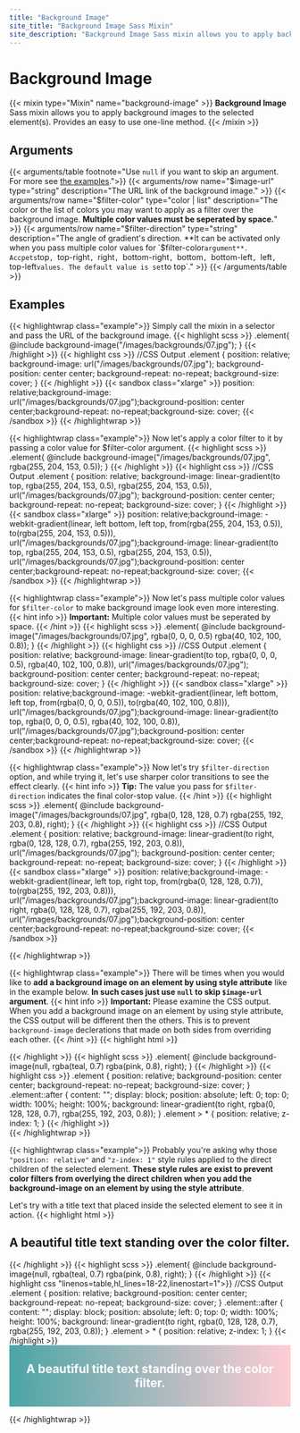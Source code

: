 ```yaml
---
title: "Background Image"
site_title: "Background Image Sass Mixin"
site_description: "Background Image Sass mixin allows you to apply background-image CSS property to the selected element(s)."
---
```


# Background Image

{{< mixin type="Mixin" name="background-image" >}}
**Background Image** Sass mixin allows you to apply background images to the selected element(s). Provides an easy to use one-line method.
{{< /mixin >}}

## Arguments

{{< arguments/table footnote="Use `null` if you want to skip an argument. For more see [the examples](#examples).">}}
  {{< arguments/row name="$image-url" type="string" description="The URL link of the background image." >}}
  {{< arguments/row name="$filter-color" type="color | list" description="The color or the list of colors you may want to apply as a filter over the background image. **Multiple color values must be seperated by space.**" >}}
  {{< arguments/row name="$filter-direction" type="string" description="The angle of gradient's direction. **It can be activated only when you pass multiple color values for `$filter-color` argument**. Accpets `top`, `top-right`, `right`, `bottom-right`, `bottom`, `bottom-left`, `left`, `top-left` values. The default value is set `to top`." >}}
{{< /arguments/table >}}


## Examples

{{< highlightwrap class="example">}}
Simply call the mixin in a selector and pass the URL of the background image.
{{< highlight scss >}}
.element{
  @include background-image("/images/backgrounds/07.jpg");
}
{{< /highlight >}}
{{< highlight css >}}
//CSS Output
.element {
  position: relative;
  background-image: url("/images/backgrounds/07.jpg");
  background-position: center center;
  background-repeat: no-repeat;
  background-size: cover;
}
{{< /highlight >}}
{{< sandbox class="xlarge" >}}
position: relative;background-image: url("/images/backgrounds/07.jpg");background-position: center center;background-repeat: no-repeat;background-size: cover;
{{< /sandbox >}}
{{< /highlightwrap >}}

{{< highlightwrap class="example">}}
Now let's apply a color filter to it by passing a color value for $filter-color argument.
{{< highlight scss >}}
.element{
  @include background-image("/images/backgrounds/07.jpg", rgba(255, 204, 153, 0.5));
}
{{< /highlight >}}
{{< highlight css >}}
//CSS Output
.element {
  position: relative;
  background-image: linear-gradient(to top, rgba(255, 204, 153, 0.5), rgba(255, 204, 153, 0.5)), url("/images/backgrounds/07.jpg");
  background-position: center center;
  background-repeat: no-repeat;
  background-size: cover;
}
{{< /highlight >}}
{{< sandbox class="xlarge" >}}
position: relative;background-image: -webkit-gradient(linear, left bottom, left top, from(rgba(255, 204, 153, 0.5)), to(rgba(255, 204, 153, 0.5))), url("/images/backgrounds/07.jpg");background-image: linear-gradient(to top, rgba(255, 204, 153, 0.5), rgba(255, 204, 153, 0.5)), url("/images/backgrounds/07.jpg");background-position: center center;background-repeat: no-repeat;background-size: cover;
{{< /sandbox >}}
{{< /highlightwrap >}}

{{< highlightwrap class="example">}}
Now let's pass multiple color values for `$filter-color` to make background image look even more interesting.
{{< hint info >}}
**Important:** Multiple color values must be seperated by space.
{{< /hint >}}
{{< highlight scss >}}
.element{
  @include background-image("/images/backgrounds/07.jpg", rgba(0, 0, 0, 0.5) rgba(40, 102, 100, 0.8));
}
{{< /highlight >}}
{{< highlight css >}}
//CSS Output
.element {
  position: relative;
  background-image: linear-gradient(to top, rgba(0, 0, 0, 0.5), rgba(40, 102, 100, 0.8)), url("/images/backgrounds/07.jpg");
  background-position: center center;
  background-repeat: no-repeat;
  background-size: cover;
}
{{< /highlight >}}
{{< sandbox class="xlarge" >}}
position: relative;background-image: -webkit-gradient(linear, left bottom, left top, from(rgba(0, 0, 0, 0.5)), to(rgba(40, 102, 100, 0.8))), url("/images/backgrounds/07.jpg");background-image: linear-gradient(to top, rgba(0, 0, 0, 0.5), rgba(40, 102, 100, 0.8)), url("/images/backgrounds/07.jpg");background-position: center center;background-repeat: no-repeat;background-size: cover;
{{< /sandbox >}}
{{< /highlightwrap >}}

{{< highlightwrap class="example">}}
Now let's try `$filter-direction` option, and while trying it, let's use sharper color transitions to see the effect clearly.
{{< hint info >}}
**Tip:** The value you pass for `$filter-direction` indicates the final color-stop value.
{{< /hint >}}
{{< highlight scss >}}
.element{
  @include background-image("/images/backgrounds/07.jpg", rgba(0, 128, 128, 0.7) rgba(255, 192, 203, 0.8), right);
}
{{< /highlight >}}
{{< highlight css >}}
//CSS Output
.element {
  position: relative;
  background-image: linear-gradient(to right, rgba(0, 128, 128, 0.7), rgba(255, 192, 203, 0.8)), url("/images/backgrounds/07.jpg");
  background-position: center center;
  background-repeat: no-repeat;
  background-size: cover;
}
{{< /highlight >}}
{{< sandbox class="xlarge" >}}
position: relative;background-image: -webkit-gradient(linear, left top, right top, from(rgba(0, 128, 128, 0.7)), to(rgba(255, 192, 203, 0.8))), url("/images/backgrounds/07.jpg");background-image: linear-gradient(to right, rgba(0, 128, 128, 0.7), rgba(255, 192, 203, 0.8)), url("/images/backgrounds/07.jpg");background-position: center center;background-repeat: no-repeat;background-size: cover;
{{< /sandbox >}}

{{< /highlightwrap >}}

{{< highlightwrap class="example">}}
There will be times when you would like to **add a background image on an element by using style attribute** like in the example below. **In such cases just use `null` to skip `$image-url` argument**.
{{< hint info >}}
**Important:** Please examine the CSS output. When you add a background image on an element by using style attribute, the CSS output will be different then the others. This is to prevent `background-image` declerations that made on both sides from overriding each other.
{{< /hint >}}
{{< highlight html >}}
<div class="element" style="background-image: url(/images/backgrounds/07.jpg)"></div>
{{< /highlight >}}
{{< highlight scss >}}
.element{
  @include background-image(null, rgba(teal, 0.7) rgba(pink, 0.8), right);
}
{{< /highlight >}}
{{< highlight css >}}
.element {
  position: relative;
  background-position: center center;
  background-repeat: no-repeat;
  background-size: cover;
}
.element::after {
  content: "";
  display: block;
  position: absolute;
  left: 0;
  top: 0;
  width: 100%;
  height: 100%;
  background: linear-gradient(to right, rgba(0, 128, 128, 0.7), rgba(255, 192, 203, 0.8));
}
.element > * {
  position: relative;
  z-index: 1;
}
{{< /highlight >}}
<style>
.element.example05 {
  position: relative;
  background-position: center center;
  background-repeat: no-repeat;
  background-size: cover;
}
.element.example05::after {
  content: "";
  display: block;
  position: absolute;
  left: 0;
  top: 0;
  width: 100%;
  height: 100%;
  background: -webkit-gradient(linear, left top, right top, from(rgba(0, 128, 128, 0.7)), to(rgba(255, 192, 203, 0.8)));
  background: linear-gradient(to right, rgba(0, 128, 128, 0.7), rgba(255, 192, 203, 0.8));
}
.element.example05 > * {
  position: relative;
  z-index: 1;
}
</style>
<div class="element sandbox xxlarge example05" style="background-image: url(/images/backgrounds/07.jpg)"></div>
{{< /highlightwrap >}}

{{< highlightwrap class="example">}}
Probably you're asking why those `"position: relative"` and `"z-index: 1"` style rules applied to the direct children of the selected element. **These style rules are exist to prevent color filters from overlying the direct children when you add the background-image on an element by using the style attribute**.

Let's try with a title text that placed inside the selected element to see it in action. 
{{< highlight html >}}
<div class="element" style="background-image: url(/images/backgrounds/07.jpg)">
  <h2>A beautiful title text standing over the color filter.</h2>
</div>
{{< /highlight >}}
{{< highlight scss >}}
.element{
  @include background-image(null, rgba(teal, 0.7) rgba(pink, 0.8), right);
}
{{< /highlight >}}
{{< highlight css "linenos=table,hl_lines=18-22,linenostart=1">}}
//CSS Output
.element {
  position: relative;
  background-position: center center;
  background-repeat: no-repeat;
  background-size: cover;
}
.element::after {
  content: "";
  display: block;
  position: absolute;
  left: 0;
  top: 0;
  width: 100%;
  height: 100%;
  background: linear-gradient(to right, rgba(0, 128, 128, 0.7), rgba(255, 192, 203, 0.8));
}
.element > * {
  position: relative;
  z-index: 1;
}
{{< /highlight >}}
<style>
.element.example06 {
  border-radius: 5px;
  display: -webkit-box;
  display: flex;
  -webkit-box-pack: center;
  justify-content: center;
  -webkit-box-align: center;
  align-items: center;
  position: relative;
  background-position: center center;
  background-repeat: no-repeat;
  background-size: cover;
  padding: 30px;
}
.element.example06 .title {
  color: white;
  text-align: center;
  margin: 0;
}
.element.example06::after {
  content: "";
  display: block;
  position: absolute;
  left: 0;
  top: 0;
  width: 100%;
  height: 100%;
  background: -webkit-gradient(linear, left top, right top, from(rgba(0, 128, 128, 0.7)), to(rgba(255, 192, 203, 0.8)));
  background: linear-gradient(to right, rgba(0, 128, 128, 0.7), rgba(255, 192, 203, 0.8));
}
.element.example06 > * {
  position: relative;
  z-index: 1;
}
</style>

<div class="element sandbox large example06" style="background-image: url(/images/backgrounds/07.jpg)">
  <h2 class="title">A beautiful title text standing over the color filter.</h2>
</div>

{{< /highlightwrap >}}





